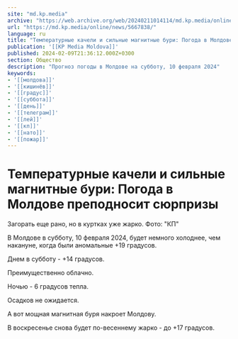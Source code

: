```yaml
---
site: "md.kp.media"
archive: "https://web.archive.org/web/20240211014114/md.kp.media/online/news/5667838/"
url: "https://md.kp.media/online/news/5667838/"
language: ru
title: "Температурные качели и сильные магнитные бури: Погода в Молдове преподносит сюрпризы"
publication: '[[KP Media Moldova]]'
published: 2024-02-09T21:36:12.000Z+0300
section: Общество
description: "Прогноз погоды в Молдове на субботу, 10 февраля 2024"
keywords:
- '[[молдова]]'
- '[[кишинёв]]'
- '[[градус]]'
- '[[суббота]]'
- '[[день]]'
- '[[телеграм]]'
- '[[лей]]'
- '[[кп]]'
- '[[нато]]'
- '[[пожар]]'
---
```


# Температурные качели и сильные магнитные бури: Погода в Молдове преподносит сюрпризы

Загорать еще рано, но в куртках уже жарко. Фото: "КП"

В Молдове в субботу, 10 февраля 2024, будет немного холоднее, чем накануне, когда были аномальные +19 градусов.

Днем в субботу - +14 градусов.

Преимущественно облачно.

Ночью - 6 градусов тепла.

Осадков не ожидается.

А вот мощная магнитная буря накроет Молдову.

В воскресенье снова будет по-весеннему жарко - до +17 градусов.